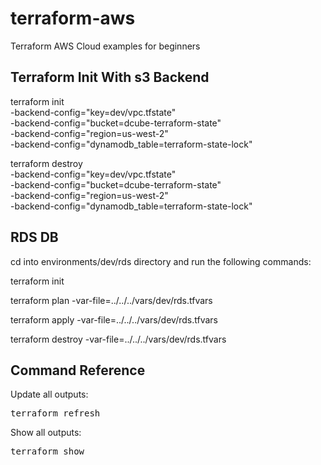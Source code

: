 # terraform-aws
Terraform AWS Cloud examples for beginners

## Terraform Init With s3 Backend

terraform init \
    -backend-config="key=dev/vpc.tfstate" \
    -backend-config="bucket=dcube-terraform-state" \
    -backend-config="region=us-west-2" \
    -backend-config="dynamodb_table=terraform-state-lock"

terraform destroy \
    -backend-config="key=dev/vpc.tfstate" \
    -backend-config="bucket=dcube-terraform-state" \
    -backend-config="region=us-west-2" \
    -backend-config="dynamodb_table=terraform-state-lock"

## RDS DB

cd into environments/dev/rds directory and run the following commands:

terraform init

terraform plan -var-file=../../../vars/dev/rds.tfvars

terraform apply -var-file=../../../vars/dev/rds.tfvars

terraform destroy -var-file=../../../vars/dev/rds.tfvars

## Command Reference

Update all outputs:

<pre>terraform refresh</pre>

Show all outputs:

<pre>terraform show</pre>



